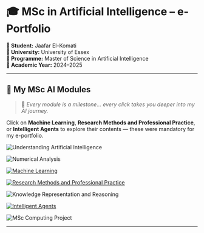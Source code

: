 # 🎓 MSc in Artificial Intelligence – e-Portfolio

**👤 Student:** Jaafar El-Komati  
**🏫 University:** University of Essex  
**📘 Programme:** Master of Science in Artificial Intelligence  
**📅 Academic Year:** 2024–2025  

---

## 🚀 My MSc AI Modules

> 🌟 *Every module is a milestone… every click takes you deeper into my AI journey.*  

Click on **Machine Learning**, **Research Methods and Professional Practice**, or **Intelligent Agents** to explore their contents — these were mandatory for my e-portfolio.

<p align="left">
  <img src="https://img.shields.io/badge/Understanding_Artificial_Intelligence-grey?style=for-the-badge" alt="Understanding Artificial Intelligence">
</p>
<p align="left">
  <img src="https://img.shields.io/badge/Numerical_Analysis-grey?style=for-the-badge" alt="Numerical Analysis">
</p>
<p align="left">
  <a href="./Machine-Learning/">
    <img src="https://img.shields.io/badge/Machine_Learning-white?style=for-the-badge&logo=github" alt="Machine Learning">
  </a>
</p>
<p align="left">
  <a href="./Research-Methods-and-Professional-Practice/">
    <img src="https://img.shields.io/badge/Research_Methods_and_Professional_Practice-white?style=for-the-badge&logo=github" alt="Research Methods and Professional Practice">
  </a>
</p>
<p align="left">
  <img src="https://img.shields.io/badge/Knowledge_Representation_and_Reasoning-grey?style=for-the-badge" alt="Knowledge Representation and Reasoning">
</p>
<p align="left">
  <a href="./Intelligent-Agents/">
    <img src="https://img.shields.io/badge/Intelligent_Agents-white?style=for-the-badge&logo=github" alt="Intelligent Agents">
  </a>
</p>
<p align="left">
  <img src="https://img.shields.io/badge/MSc_Computing_Project-grey?style=for-the-badge" alt="MSc Computing Project">
</p>

---
